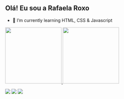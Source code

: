 ## Olá! Eu sou a Rafaela Roxo

- 🐾 I’m currently learning HTML, CSS & Javascript

<div>
  <a href="https://github.com/RafaRoxxo">
  <img height="180em" src="https://github-readme-stats.vercel.app/api?username=RafaRoxxo&show_icons=true&theme=jolly&include_all_commits=trye&count_private=true"/>
  <img height="180em" src="https://github-readme-stats.vercel.app/api/top-langs/?username=RafaRoxxo&layout=compacts&langs_count=16&theme=jolly"/>

 
<div> 
 
  <a href="https://instagram.com/rafaroxxo" target="_blank"><img src="https://img.shields.io/badge/-Instagram-%23E4405F?style=for-the-badge&logo=instagram&logoColor=white" target="_blank"></a> 
  <a href = "mailto:rafalaroxo@outlook.com"><img src="https://img.shields.io/badge/Microsoft_Outlook-0078D4?style=for-the-badge&logo=microsoft-outlook&logoColor=white"></a>
  <a href="https://www.linkedin.com/in/rafaela-roxo" target="_blank"><img src="https://img.shields.io/badge/-LinkedIn-%230077B5?style=for-the-badge&logo=linkedin&logoColor=white" target="_blank"></a> 
  
</div>

